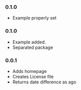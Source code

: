 ### 0.1.0
- Example properly set

### 0.1.0
- Example added.
- Separated package

### 0.0.1
- Adds homepage
- Creates License file
- Returns date difference as ago
